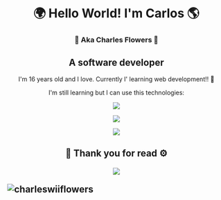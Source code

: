 <h1 align="center">🌍 Hello World! I'm Carlos 🌎
<h3 align="center">🦀 Aka Charles Flowers 🦈</h3>
<h2 align="center">A software developer</h2></h1>


<p align="center">I'm 16 years old and I love. Currently I' learning web development!! 🦀</p>

<p align="center">I'm still learning but I can use this technologies:</p>

<p align="center"><img src="https://skillicons.dev/icons?i=arduino,css,js,html,java,rust,ts,py,c,cpp,git,github,docker,mysql,npm"></p>
<p align="center"><img src="https://skillicons.dev/icons?i=react,tensorflow,gradle,vite,vscode"></p>


<p align="center"><img align="center" src="https://github-readme-stats.vercel.app/api/top-langs/?username=charleswiiflowers&layout=donut&theme=dark"></p>

<h2></h2>
<h2 align="center">💾 Thank you for read ⚙️
<p align="center"><img src="https://spotify-github-profile.kittinanx.com/api/view?uid=8tytdfohe1dmsoox1s5kxqcao&cover_image=true&theme=default&show_offline=false&background_color=121212&interchange=false&bar_color=53b14f&bar_color_cover=false"></p>

<p align="left"> <img src="https://komarev.com/ghpvc/?username=charleswiiflowers" alt="charleswiiflowers" /> </p>
<!--
mysql,arduino,rust,java,gradle,py,c,cpp,vscode
![Bye](https://github.com/CarlosCuack/CarlosCuack/blob/9ee704e3e4673890a9b285a34dc918eac235b042/Pikachu%20Dance.gif)
Here are some ideas to get you started:
[![Twitter](https://skillicons.dev/icons?i=twitter)](https://twitter.com/WiiFlowers)
[![Discord](https://skillicons.dev/icons?i=discord)](https://discord.com/users/728721100862914690)
[![StackOverflow](https://skillicons.dev/icons?i=stackoverflow)](https://es.stackoverflow.com/users/313581/carlos)
[![Twitch](https://skillicons.dev/icons?i=twitch)](https://www.twitch.tv/carloscuack_)
- 🔭 I’m currently working on ...
- 🌱 I’m currently learning ...
- 👯 I’m looking to collaborate on ...
- 🤔 I’m looking for help with ...
- 💬 Ask me about ...
- 📫 How to reach me: ...
- 😄 Pronouns: ...
- ⚡ Fun fact: ...
-->

